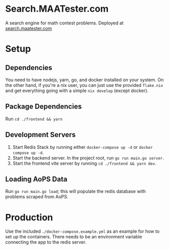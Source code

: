 # Search.MAATester.com

A search engine for math contest problems. Deployed at
[search.maatester.com](https://search.maatester.com)

# Setup

## Dependencies

You need to have nodejs, yarn, go, and docker installed on your system. On the
other hand, if you're a nix user, you can just use the provided `flake.nix` and
get everything going with a simple `nix develop` (except docker).

## Package Dependencies

Run `cd ./frontend && yarn`

## Development Servers

1. Start Redis Stack by running either `docker-compose up -d` or `docker compose up -d`.
2. Start the backend server. In the project root, run `go run main.go server`.
3. Start the frontend vite server by running `cd ./frontend && yarn dev`.

## Loading AoPS Data

Run `go run main.go load`; this will populate the redis database with problems
scraped from AoPS.

# Production

Use the included `./docker-compose.example.yml` as an example for how to set up
the containers. There needs to be an environment variable connecting the app to
the redis server.
